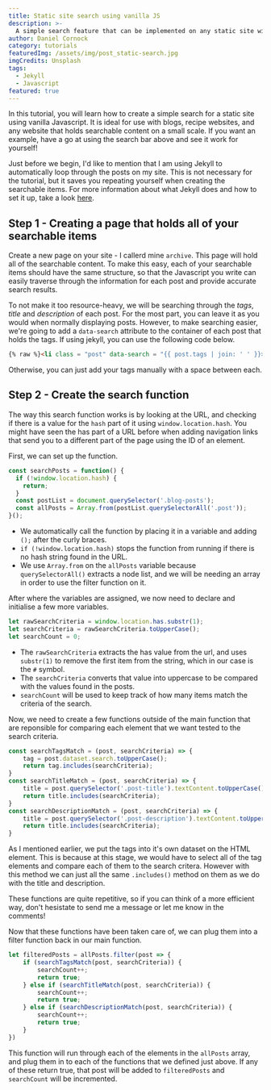 ```yaml
---
title: Static site search using vanilla JS
description: >-
  A simple search feature that can be implemented on any static site without any external libraries.
author: Daniel Cornock
category: tutorials
featuredImg: /assets/img/post_static-search.jpg
imgCredits: Unsplash
tags:
  - Jekyll
  - Javascript
featured: true
---
```


In this tutorial, you will learn how to create a simple search for a static site using vanilla Javascript. It is ideal for use with blogs, recipe websites, and any website that holds searchable content on a small scale. If you want an example, have a go at using the search bar above and see it work for yourself!

Just before we begin, I'd like to mention that I am using Jekyll to automatically loop through the posts on my site. This is not necessary for the tutorial, but it saves you repeating yourself when creating the searchable items. For more information about what Jekyll does and how to set it up, take a look [here](https://jekyllrb.com/).

## Step 1 - Creating a page that holds all of your searchable items
Create a new page on your site - I callerd mine `archive`. This page will hold all of the searchable content. To make this easy, each of your searchable items should have the same structure, so that the Javascript you write can easily traverse through the information for each post and provide accurate search results.

To not make it too resource-heavy, we will be searching through the *tags*, *title* and *description* of each post. For the most part, you can leave it as you would when normally displaying posts. However, to make searching easier, we're going to add a `data-search` attribute to the container of each post that holds the tags. If using jekyll, you can use the following code below.

```html
{% raw %}<li class = "post" data-search = "{{ post.tags | join: ' ' }}>{% endraw %}
```

Otherwise, you can just add your tags manually with a space between each.

## Step 2 - Create the search function
The way this search function works is by looking at the URL, and checking if there is a value for the `hash` part of it using `window.location.hash`. You might have seen the has part of a URL before when adding navigation links that send you to a different part of the page using the ID of an element.

First, we can set up the function.

```javascript
const searchPosts = function() {
  if (!window.location.hash) {
    return;
  }
  const postList = document.querySelector('.blog-posts');
  const allPosts = Array.from(postList.querySelectorAll('.post'));
}();
```

- We automatically call the function by placing it in a variable and adding `();` after the curly braces.
- `if (!window.location.hash)` stops the function from running if there is no hash string found in the URL.
- We use `Array.from` on the `allPosts` variable because `querySelectorAll()` extracts a node list, and we will be needing an array in order to use the filter function on it.

After where the variables are assigned, we now need to declare and initialise a few more variables.

```javascript
let rawSearchCriteria = window.location.has.substr(1);
let searchCriteria = rawSearchCriteria.toUpperCase();
let searchCount = 0;
```

- The `rawSearchCriteria` extracts the has value from the url, and uses `substr(1)` to remove the first item from the string, which in our case is the `#` symbol.
- The `searchCriteria` converts that value into uppercase to be compared with the values found in the posts.
- `searchCount` will be used to keep track of how many items match the criteria of the search.

Now, we need to create a few functions outside of the main function that are reponsible for comparing each element that we want tested to the search criteria.

```javascript
const searchTagsMatch = (post, searchCriteria) => {
    tag = post.dataset.search.toUpperCase();
    return tag.includes(searchCriteria);
}
const searchTitleMatch = (post, searchCriteria) => {
    title = post.querySelector('.post-title').textContent.toUpperCase();
    return title.includes(searchCriteria);
}
const searchDescriptionMatch = (post, searchCriteria) => {
    title = post.querySelector('.post-description').textContent.toUpperCase();
    return title.includes(searchCriteria);
}
```

As I mentioned earlier, we put the tags into it's own dataset on the HTML element. This is because at this stage, we would have to select all of the tag elements and compare each of them to the search critera. However with this method we can just all the same `.includes()` method on them as we do with the title and description.

These functions are quite repetitive, so if you can think of a more efficient way, don't hesistate to send me a message or let me know in the comments!

Now that these functions have been taken care of, we can plug them into a filter function back in our main function.

```javascript
let filteredPosts = allPosts.filter(post => {
    if (searchTagsMatch(post, searchCriteria)) {
        searchCount++;
        return true;
    } else if (searchTitleMatch(post, searchCriteria)) {
        searchCount++;
        return true;
    } else if (searchDescriptionMatch(post, searchCriteria)) {
        searchCount++;
        return true;
    }
})
```

This function will run through each of the elements in the `allPosts` array, and plug them in to each of the functions that we defined just above. If any of these return true, that post will be added to `filteredPosts` and `searchCount` will be incremented.
